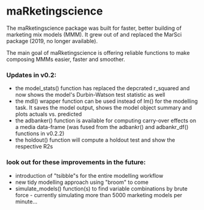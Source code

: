 # maRketingscience
The maRketingscience package was built for faster, better building of marketing mix models (MMM). 
It grew out of and replaced the MarSci package (2019, no longer available).

The main goal of maRketingscience is offering reliable functions to make composing MMMs easier, faster and smoother.

### Updates in v0.2:
- the model_stats() function has replaced the depcrated r_squared and now shows the model's Durbin-Watson test statistic as well 
- the mdl() wrapper function can be used instead of lm() for the modelling task. It saves the model output, shows the model object summary and plots actuals vs. predicted
- the adbanker() function is available for computing carry-over effects on a media data-frame (was fused from the adbankr() and adbankr_df() functions in v0.2.2)
- the holdout() function will compute a holdout test and show the respective R2s

### look out for these improvements in the future:
- introduction of "tsibble"s for the entire modelling workflow
- new tidy modelling approach using "broom" to come
- simulate_models() function(s) to find variable combinations by brute force - currently simulating more than 5000 marketing models per minute...
